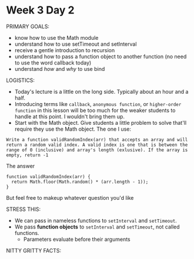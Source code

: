 # Week 3 Day 2

PRIMARY GOALS:
  - know how to use the Math module
  - understand how to use setTimeout and setInterval
  - receive a gentle introduction to recursion
  - understand how to pass a function object to another function (no need to use the word callback today)
  - understand *how* and *why* to use bind

LOGISTICS:
  - Today's lecture is a little on the long side. Typically about an hour and a half.
  - Introducing terms like `callback`, `anonymous function`, or `higher-order function` in this lesson will be too much for the weaker students to handle at this point. I wouldn't bring them up.
  - Start with the Math object. Give students a little problem to solve that'll require they use the Math object. The one I use:

  ```
  Write a function validRandomIndex(arr) that accepts an array and will return a random valid index. A valid index is one that is between the range of 0 (inclusive) and array's length (exlusive). If the array is empty, return -1
  ```

  The answer

  ```
  function validRandomIndex(arr) {
    return Math.floor(Math.random() * (arr.length - 1));
  }
  ```

  But feel free to makeup whatever question you'd like

STRESS THIS:
  - We can pass in nameless functions to `setInterval` and `setTimeout`.
  - We pass **function objects** to `setInterval` and `setTimeout`, not called functions.
    - Parameters evaluate before their arguments


NITTY GRITTY FACTS:
